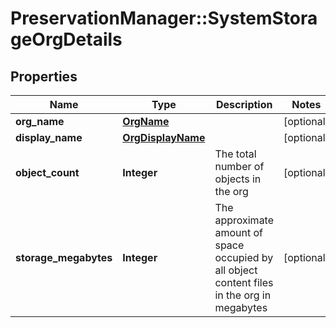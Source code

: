 # PreservationManager::SystemStorageOrgDetails

## Properties
Name | Type | Description | Notes
------------ | ------------- | ------------- | -------------
**org_name** | [**OrgName**](OrgName.md) |  | [optional] 
**display_name** | [**OrgDisplayName**](OrgDisplayName.md) |  | [optional] 
**object_count** | **Integer** | The total number of objects in the org | [optional] 
**storage_megabytes** | **Integer** | The approximate amount of space occupied by all object content files in the org in megabytes | [optional] 

